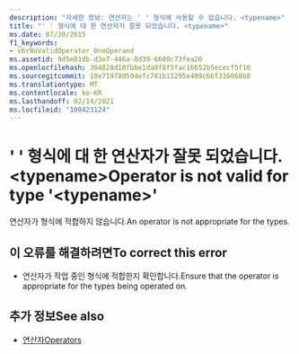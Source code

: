 ```yaml
---
description: "자세한 정보: 연산자는 ' ' 형식에 사용할 수 없습니다. <typename>"
title: "' ' 형식에 대 한 연산자가 잘못 되었습니다. <typename>"
ms.date: 07/20/2015
f1_keywords:
- vbrNoValidOperator_OneOperand
ms.assetid: 9d5e01db-d3e7-446a-8d39-6600c73fea20
ms.openlocfilehash: 304828d10fbbe1da0f8f5fac16652b5ececf5f16
ms.sourcegitcommit: 10e719780594efc781b15295e499c66f316068b8
ms.translationtype: MT
ms.contentlocale: ko-KR
ms.lasthandoff: 02/14/2021
ms.locfileid: "100423124"
---
```

# <a name="operator-is-not-valid-for-type-typename"></a><span data-ttu-id="e1db7-103">' ' 형식에 대 한 연산자가 잘못 되었습니다. \<typename></span><span class="sxs-lookup"><span data-stu-id="e1db7-103">Operator is not valid for type '\<typename>'</span></span>

<span data-ttu-id="e1db7-104">연산자가 형식에 적합하지 않습니다.</span><span class="sxs-lookup"><span data-stu-id="e1db7-104">An operator is not appropriate for the types.</span></span>  
  
## <a name="to-correct-this-error"></a><span data-ttu-id="e1db7-105">이 오류를 해결하려면</span><span class="sxs-lookup"><span data-stu-id="e1db7-105">To correct this error</span></span>  
  
- <span data-ttu-id="e1db7-106">연산자가 작업 중인 형식에 적합한지 확인합니다.</span><span class="sxs-lookup"><span data-stu-id="e1db7-106">Ensure that the operator is appropriate for the types being operated on.</span></span>  
  
## <a name="see-also"></a><span data-ttu-id="e1db7-107">추가 정보</span><span class="sxs-lookup"><span data-stu-id="e1db7-107">See also</span></span>

- [<span data-ttu-id="e1db7-108">연산자</span><span class="sxs-lookup"><span data-stu-id="e1db7-108">Operators</span></span>](../language-reference/operators/index.md)
